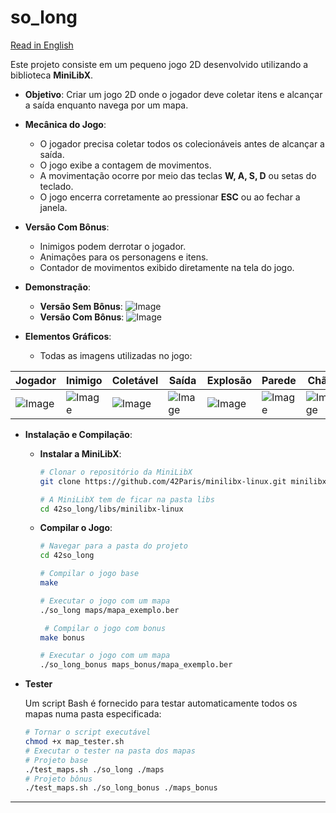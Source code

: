 # so_long

[Read in English](README.md)

Este projeto consiste em um pequeno jogo 2D desenvolvido utilizando a biblioteca **MiniLibX**.

- **Objetivo**: Criar um jogo 2D onde o jogador deve coletar itens e alcançar a saída enquanto navega por um mapa.
- **Mecânica do Jogo**:
  - O jogador precisa coletar todos os colecionáveis antes de alcançar a saída.
  - O jogo exibe a contagem de movimentos.
  - A movimentação ocorre por meio das teclas **W, A, S, D** ou setas do teclado.
  - O jogo encerra corretamente ao pressionar **ESC** ou ao fechar a janela.
- **Versão Com Bônus**:
  - Inimigos podem derrotar o jogador.
  - Animações para os personagens e itens.
  - Contador de movimentos exibido diretamente na tela do jogo.

- **Demonstração**:
  - **Versão Sem Bônus**:
    ![Image](https://github.com/user-attachments/assets/2400dd41-7305-4377-a52f-55f22344e514)
  - **Versão Com Bônus**:
    ![Image](https://github.com/user-attachments/assets/5922663e-7207-448f-8b00-86008818a07c)

- **Elementos Gráficos**:
  - Todas as imagens utilizadas no jogo:

<div align="center">

  | Jogador | Inimigo | Coletável | Saída | Explosão | Parede | Chão |
  |---------|---------|-----------|-------|----------|--------|------|
  | ![Image](https://github.com/user-attachments/assets/337a5a60-af49-4a24-8bf2-7c9722c56791) | ![Image](https://github.com/user-attachments/assets/4b118944-a70c-4e5a-90f4-62b12fbc772a) | ![Image](https://github.com/user-attachments/assets/88f1dfe9-4676-4622-b52b-f127a3eecb46) | ![Image](https://github.com/user-attachments/assets/a61be625-d8ad-4dff-9f01-f454aa648dfa) | ![Image](https://github.com/user-attachments/assets/684743c0-6ce3-4954-a14e-0d28add3db4a) | ![Image](https://github.com/user-attachments/assets/eba7d8e0-17ff-458b-9bfb-64d2ed364e99) | ![Image](https://github.com/user-attachments/assets/4ec4d4e8-ea92-4201-b541-005adfc996be) |

</div>

- **Instalação e Compilação**:

  - **Instalar a MiniLibX**:
    ```bash
    # Clonar o repositório da MiniLibX
    git clone https://github.com/42Paris/minilibx-linux.git minilibx-linux

    # A MiniLibX tem de ficar na pasta libs
    cd 42so_long/libs/minilibx-linux


    ```
  - **Compilar o Jogo**:
    ```bash
    # Navegar para a pasta do projeto
    cd 42so_long

    # Compilar o jogo base
    make

    # Executar o jogo com um mapa
    ./so_long maps/mapa_exemplo.ber

     # Compilar o jogo com bonus
    make bonus

    # Executar o jogo com um mapa
    ./so_long_bonus maps_bonus/mapa_exemplo.ber
    ```

- **Tester**

  Um script Bash é fornecido para testar automaticamente todos os mapas numa pasta especificada:

  ```bash
  # Tornar o script executável
  chmod +x map_tester.sh
  # Executar o tester na pasta dos mapas  
  # Projeto base 
  ./test_maps.sh ./so_long ./maps
  # Projeto bônus
  ./test_maps.sh ./so_long_bonus ./maps_bonus
  ```
  
---
